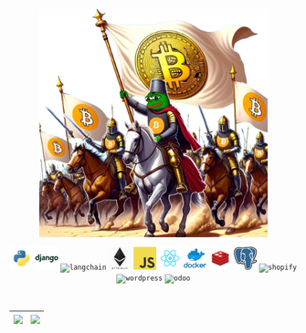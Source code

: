 <p align="center"><img width="400" height="400" src="./assets/pepe.png" /></p>

<div align="center">
  <code><img height="40" alt="python" src="https://raw.githubusercontent.com/github/explore/80688e429a7d4ef2fca1e82350fe8e3517d3494d/topics/python/python.png"></code>
  <code><img height="40" alt="django" src="https://raw.githubusercontent.com/github/explore/80688e429a7d4ef2fca1e82350fe8e3517d3494d/topics/django/django.png"></code>
  <code><img height="40" alt="langchain" src="https://framerusercontent.com/images/fiyH75YYr8PgRjfbVualMdYW8.png"></code>
  <code><img height="40" alt="solidity" src="https://raw.githubusercontent.com/github/explore/80688e429a7d4ef2fca1e82350fe8e3517d3494d/topics/ethereum/ethereum.png"></code>
  <code><img height="40" alt="javascript" src="https://raw.githubusercontent.com/github/explore/80688e429a7d4ef2fca1e82350fe8e3517d3494d/topics/javascript/javascript.png"></code>
  <code><img height="40" alt="react" src="https://raw.githubusercontent.com/github/explore/80688e429a7d4ef2fca1e82350fe8e3517d3494d/topics/react/react.png"></code>
  <code><img height="40" alt="docker" src="https://raw.githubusercontent.com/github/explore/80688e429a7d4ef2fca1e82350fe8e3517d3494d/topics/docker/docker.png"></code>
  <code><img height="40" alt="redis" src="https://raw.githubusercontent.com/github/explore/80688e429a7d4ef2fca1e82350fe8e3517d3494d/topics/redis/redis.png"></code>
  <code><img height="40" alt="postgresql" src="https://raw.githubusercontent.com/github/explore/80688e429a7d4ef2fca1e82350fe8e3517d3494d/topics/postgresql/postgresql.png"></code>
  <code><img height="40" alt="shopify" src="https://cdn3.iconfinder.com/data/icons/social-media-2068/64/_shopping-512.png"></code>
  <code><img height="40" alt="wordpress" src="https://upload.wikimedia.org/wikipedia/commons/thumb/9/98/WordPress_blue_logo.svg/1024px-WordPress_blue_logo.svg.png"></code>
  <code><img height="40" alt="odoo" src="https://w7.pngwing.com/pngs/862/702/png-transparent-code-development-logo-odoo-logos-icon.png"></code>
</div>

<br />
<br />

|<img align="center" src="https://github-readme-stats-eta-flax-90.vercel.app/api?username=FlorianMgs&show_icons=true&include_all_commits=true&theme=transparent&hide_border=true" /> | <img align="center" src="https://github-readme-stats-eta-flax-90.vercel.app/api/top-langs/?username=FlorianMgs&layout=compact&theme=transparent&hide_border=true" /> |
| ------------- | ------------- |
